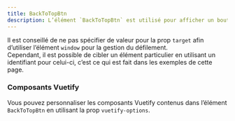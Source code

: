 ```yaml
---
title: BackToTopBtn
description: L’élément `BackToTopBtn` est utilisé pour afficher un bouton permettant à l’utilisateur de remonter en haut de la page.
---
```


<doc-tabs>

<doc-tab-item label="Utilisation">

<doc-usage name="back-to-top-btn"></doc-usage>

<doc-alert type="info">

Il est conseillé de ne pas spécifier de valeur pour la prop `target` afin d’utiliser l’élément `window` pour la gestion du défilement.<br>
Cependant, il est possible de cibler un élément particulier en utilisant un identifiant pour celui-ci, c’est ce qui est fait dans les exemples de cette page.

</doc-alert>

</doc-tab-item>

<doc-tab-item label="API">
<doc-api name="back-to-top-btn"></doc-api>
</doc-tab-item>

<doc-tab-item label="Personnalisation">

### Composants Vuetify

Vous pouvez personnaliser les composants Vuetify contenus dans l’élément `BackToTopBtn` en utilisant la prop `vuetify-options`.

<doc-example file="back-to-top-btn/options"></doc-example>

</doc-tab-item>

</doc-tabs>
